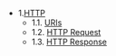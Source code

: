 - 1.[HTTP](01.0.md)
	- 1.1. [URIs](01.1.md)
	- 1.2. [HTTP Request](01.2.md)
	- 1.3. [HTTP Response](01.3.md)
